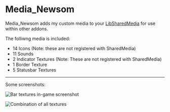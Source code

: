 # Media_Newsom

Media_Newsom adds my custom media to your [LibSharedMedia](https://www.wowace.com/projects/libsharedmedia-3-0) for use within other addons.

The folliwng media is included:

- 14 Icons (Note: these are not registered with SharedMedia)
- 11 Sounds
- 2 Indicator Textures (Note: These are not registered with SharedMedia)
- 1 Border Texture
- 5 Statusbar Textures

---

Some screenshots:

![Bar textures in-game screenshot](https://i.imgur.com/2hps5oX.png)

![Combination of all textures](https://i.imgur.com/FeyO29M.png)
